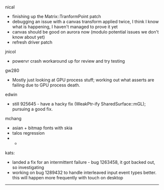 nical
* finishing up the Matrix::TranformPoint patch
* debugging an issue with a canvas transform applied twice, I think I know what is happening, I haven't managed to prove it yet
* canvas should be good on aurora now (modulo potential issues we don't know about yet)
* refresh driver patch



jnicol
* powervr crash workaround up for review and try testing



gw280
* Mostly just looking at GPU process stuff; working out what asserts are failing due to GPU process death.



edwin
* still 925645 - have a hacky fix (WeakPtr-ify SharedSurface::mGL); pursuing a good fix.



mchang
* asian + bitmap fonts with skia
* talos regression
* * 


kats:
* landed a fix for an intermittent failure - bug 1263458, it got backed out, so investigating
* working on bug 1289432 to handle interleaved input event types better. this will happen more frequently with touch on desktop



________________


